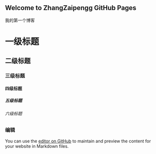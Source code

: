 ## Welcome to ZhangZaipengg GitHub Pages

我的第一个博客

# 一级标题  
## 二级标题  
### 三级标题  
#### 四级标题  
##### 五级标题  
###### 六级标题

### 编辑
You can use the [editor on GitHub](https://github.com/ZhangZaipeng/ZhangZaipeng.github.io/edit/master/README.md) to maintain and preview the content for your website in Markdown files.
